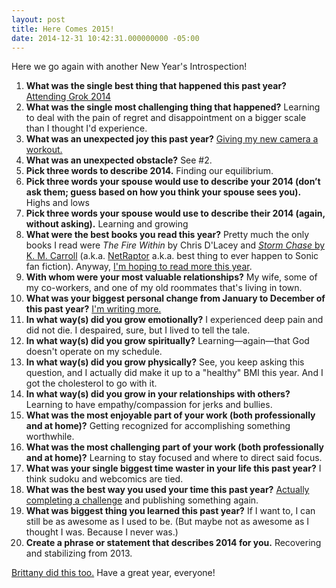 ```yaml
---
layout: post
title: Here Comes 2015!
date: 2014-12-31 10:42:31.000000000 -05:00
---
```

Here we go again with another New Year's Introspection!

1. **What was the single best thing that happened this past year?** [Attending Grok 2014](http://www.oddevan.com/to-learn-and-understand/)
2. **What was the single most challenging thing that happened?** Learning to deal with the pain of regret and disappointment on a bigger scale than I thought I'd experience.
3. **What was an unexpected joy this past year?** [Giving my new camera a workout.](http://www.flickr.com/oddevan)
4. **What was an unexpected obstacle?** See #2.
5. **Pick three words to describe 2014.** Finding our equilibrium.
6. **Pick three words your spouse would use to describe your 2014 (don’t ask them; guess based on how you think your spouse sees you).** Highs and lows
7. **Pick three words your spouse would use to describe their 2014 (again, without asking).** Learning and growing
8. **What were the best books you read this year?** Pretty much the only books I read were _The Fire Within_ by Chris D'Lacey and [_Storm Chase_ by K. M. Carroll](http://netraptor.org/blog/books/) (a.k.a. [NetRaptor](http://www.fanfiction.net/~netraptor) a.k.a. best thing to ever happen to Sonic fan fiction). Anyway, [I'm hoping to read more this year](http://paperairplanemob.tumblr.com/post/106646423639).
9. **With whom were your most valuable relationships?** My wife, some of my co-workers, and one of my old roommates that's living in town.
10. **What was your biggest personal change from January to December of this past year?** [I'm writing more.](http://plotholefragments.tumblr.com/)
11. **In what way(s) did you grow emotionally?** I experienced deep pain and did not die. I despaired, sure, but I lived to tell the tale.
12. **In what way(s) did you grow spiritually?** Learning—again—that God doesn't operate on my schedule.
13. **In what way(s) did you grow physically?** See, you keep asking this question, and I actually did make it up to a "healthy" BMI this year. And I got the cholesterol to go with it.
14. **In what way(s) did you grow in your relationships with others?** Learning to have empathy/compassion for jerks and bullies.
15. **What was the most enjoyable part of your work (both professionally and at home)?** Getting recognized for accomplishing something worthwhile.
16. **What was the most challenging part of your work (both professionally and at home)?** Learning to stay focused and where to direct said focus.
17. **What was your single biggest time waster in your life this past year?** I think sudoku and webcomics are tied.
18. **What was the best way you used your time this past year?** [Actually completing a challenge](http://plotholefragments.tumblr.com/30dpc) and publishing something again.
19. **What was biggest thing you learned this past year?** If I want to, I can still be as awesome as I used to be. (But maybe not as awesome as I thought I was. Because I never was.)
20. **Create a phrase or statement that describes 2014 for you.** Recovering and stabilizing from 2013.

[Brittany did this too.](http://latenightdramaqueen.tumblr.com/post/106764636751/fifth-edition) Have a great year, everyone!
